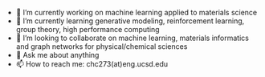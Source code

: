 - 🔭 I’m currently working on machine learning applied to materials science
- 🌱 I’m currently learning generative modeling, reinforcement learning, group theory, high performance computing
- 👯 I’m looking to collaborate on machine learning, materials informatics and graph networks for physical/chemical sciences
- 💬 Ask me about anything
- 📫 How to reach me: chc273(at)eng.ucsd.edu

